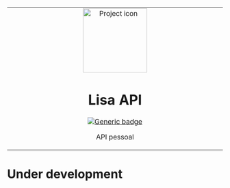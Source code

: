 <table align="center"><tr><td align="center" width="9999">

<img src="https://encrypted-tbn0.gstatic.com/images?q=tbn:ANd9GcSWXVWPcOcRBM-8yqNcQbD82XlSC9lne4sKAWm0Y96EzjPNXOCR4g" align="center" width="150" alt="Project icon">

# Lisa API

[![Generic badge](https://img.shields.io/badge/docs-blue.svg)](https://github.com/brunolcarli/Lisa/wiki)

API pessoal

</td></tr></table>

# Under development